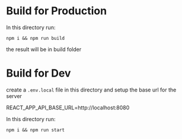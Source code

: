 # Build for Production

In this directory run:

`npm i && npm run build`

the result will be in build folder

# Build for Dev

create a `.env.local` file in this directory and setup the base url for the server

REACT_APP_API_BASE_URL=http://localhost:8080

In this directory run:

`npm i && npm run start`